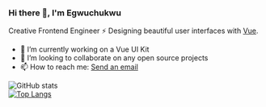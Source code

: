 ### Hi there 👋, I'm Egwuchukwu

Creative Frontend Engineer ⚡️ Designing beautiful user interfaces with [Vue](http://vuejs.org/).

- 🔭 I’m currently working on a Vue UI Kit
- 👯 I’m looking to collaborate on any open source projects
- 📫 How to reach me: <a href="mailto:dialaegwuchukwu@gmail.com">Send an email</a>

![GitHub stats](https://github-readme-stats.vercel.app/api?username=egdiala&show_icons=true&hide=issues&bg_color=0D1117&text_color=c9d1d9&icon_color=ff3860&title_color=7957d5&hide_border=true&count_private=true)  
[![Top Langs](https://github-readme-stats.vercel.app/api/top-langs/?username=egdiala&layout=compact&langs_count=7&hide=html&bg_color=0D1117&text_color=c9d1d9&icon_color=ff3860&title_color=7957d5&hide_border=true)](#)

<!--
**egdiala/egdiala** is a ✨ _special_ ✨ repository because its `README.md` (this file) appears on your GitHub profile.

Here are some ideas to get you started:

- 🔭 I’m currently working on ...
- 🌱 I’m currently learning ...
- 👯 I’m looking to collaborate on ...
- 🤔 I’m looking for help with ...
- 💬 Ask me about ...
- 📫 How to reach me: ...
- 😄 Pronouns: ...
- ⚡ Fun fact: ...
-->

